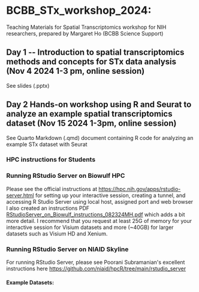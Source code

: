 # BCBB_STx_workshop_2024: 

Teaching Materials for Spatial Transcriptomics workshop for NIH researchers, prepared by Margaret Ho (BCBB Science Support)

## Day 1 -- Introduction to spatial transcriptomics methods and concepts for STx data analysis (Nov 4 2024 1-3 pm, online session)

See slides (.pptx)

## Day 2 Hands-on workshop using R and Seurat to analyze an example spatial transcriptomics dataset (Nov 15 2024 1-3pm, online session)

See Quarto Markdown (.qmd) document containing R code for analyzing an example STx dataset with Seurat

### HPC instructions for Students

### Running RStudio Server on Biowulf HPC
Please see the official instructions at https://hpc.nih.gov/apps/rstudio-server.html for setting up your interactive session, creating a tunnel, and accessing R Studio Server using local host, assigned port and web browser
I also created an instructions PDF [RStudioServer_on_Biowulf_instructions_082324MH.pdf](https://github.com/user-attachments/files/17080127/RStudioServer_on_Biowulf_instructions_082324MH.pdf)
which adds a bit more detail. I recommend that you request at least 25G of memory for your interactive session for Visium datasets and more (~40GB) for larger datasets such as Visium HD and Xenium.

### Running RStudio Server on NIAID Skyline
For running RStudio Server, please see Poorani Subramanian's excellent instructions here https://github.com/niaid/hpcR/tree/main/rstudio_server

#### Example Datasets:

